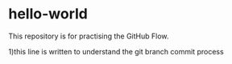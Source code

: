 # hello-world
This repository is for practising the GitHub Flow.

1)this line is written to understand the git branch commit process
